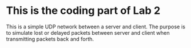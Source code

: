 # This is the coding part of Lab 2
This is a simple UDP network between a server and client. The purpose is to simulate lost or delayed packets between server and client when transmitting packets back and forth.
